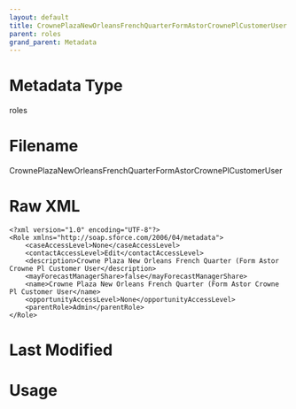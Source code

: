 ```yaml
---
layout: default
title: CrownePlazaNewOrleansFrenchQuarterFormAstorCrownePlCustomerUser
parent: roles
grand_parent: Metadata
---
```

# Metadata Type
roles


# Filename 
CrownePlazaNewOrleansFrenchQuarterFormAstorCrownePlCustomerUser


# Raw XML
```
<?xml version="1.0" encoding="UTF-8"?>
<Role xmlns="http://soap.sforce.com/2006/04/metadata">
    <caseAccessLevel>None</caseAccessLevel>
    <contactAccessLevel>Edit</contactAccessLevel>
    <description>Crowne Plaza New Orleans French Quarter (Form Astor Crowne Pl Customer User</description>
    <mayForecastManagerShare>false</mayForecastManagerShare>
    <name>Crowne Plaza New Orleans French Quarter (Form Astor Crowne Pl Customer User</name>
    <opportunityAccessLevel>None</opportunityAccessLevel>
    <parentRole>Admin</parentRole>
</Role>
```


# Last Modified


# Usage
